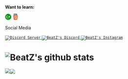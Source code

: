 **Want to learn:**

<code><img height="20" src="https://raw.githubusercontent.com/github/explore/80688e429a7d4ef2fca1e82350fe8e3517d3494d/topics/csharp/csharp.png"></code>
<code><img height="20" src="https://raw.githubusercontent.com/github/explore/80688e429a7d4ef2fca1e82350fe8e3517d3494d/topics/html/html.png"></code>

Social Media

<a href="https://discord.gg/mHZtGA5">
  <code><img alt="Discord Server" height="20" src="https://discord.com/assets/07dca80a102d4149e9736d4b162cff6f.ico"></code>
</a>
<a href="https://www.youtube.com/channel/UCy6Izg7tkqxbd02CArX3Usw?view_as=subscriber">
  <code><img alt="BeatZ's Discord" height="20" src="https://s.ytimg.com/yts/img/favicon_144-vfliLAfaB.png"></code>
</a>
<a href="https://www.instagram.com/beatzwrld/">
  <code><img alt="BeatZ's Instagram" height="20" src="https://www.instagram.com/static/images/ico/favicon-192.png/68d99ba29cc8.png"></code>
</a>
<br>

# ![BeatZ's github stats](https://github-readme-stats.vercel.app/api?username=notBeatZ&show_icons=true&theme=tokyonight)
<a href="https://github.com/notBeatZ?tab=repositories">
  <img align="center" src="https://github-readme-stats.vercel.app/api/top-langs/?username=notBeatZ&layout=compact&show_icons=true&title_color=fff&icon_color=79ff97&text_color=9f9f9f&bg_color=151515" />
<a href="https://github.com/notBeatZ/notBeatZ">
  <img align="left" src="https://github-readme-stats.anuraghazra1.vercel.app/api/pin/?username=notBeatZ&repo=notBeatZ&title_color=fff&icon_color=79ff97&text_color=9f9f9f&bg_color=151515" />
</a>
</a>
<br>


